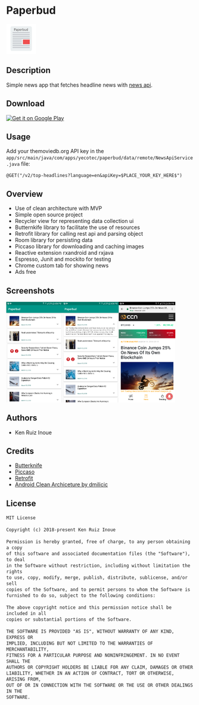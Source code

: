 # Paperbud
<img alt="Logo" src="images/logo.png" width="80" />

Description
---
Simple news app that fetches headline news with <a href="https://newsapi.org/"> news api</a>.

Download
---
<a href="https://play.google.com/store/apps/details?id=com.apps.yecotec.paperbud">
<img alt="Get it on Google Play" src="https://play.google.com/intl/en_us/badges/images/apps/en-play-badge.png" height="50px"/></a>

Usage
---
Add your themoviedb.org API key in the `app/src/main/java/com/apps/yecotec/paperbud/data/remote/NewsApiService.java` file:

    @GET("/v2/top-headlines?language=en&apiKey=$PLACE_YOUR_KEY_HERE$")

Overview
---
- Use of clean architecture with MVP
- Simple open source project
- Recycler view for representing data collection ui
- Butternkife library to facilitate the use of resources
- Retrofit library for calling rest api and parsing object
- Room library for persisting data
- Piccaso library for downloading and caching images
- Reactive extension rxandroid and rxjava
- Espresso, Junit and mockito for testing
- Chrome custom tab for showing news
- Ads free

Screenshots
---
<div style="display:flex;">
<img alt="App image" src="images/screenshot1.png" width="30%">
<img alt="App image" src="images/screenshot3.png" width="30%">
<img alt="App image" src="images/screenshot2.png" width="30%">
</div>

Authors
---
- Ken Ruiz Inoue

Credits
---
- <a href='http://jakewharton.github.io/butterknife/'>Butterknife</a>
- <a href='http://square.github.io/picasso/'>Piccaso</a>
- <a href='http://square.github.io/retrofit/'>Retrofit</a>
- <a href='https://github.com/dmilicic/Android-Clean-Boilerplate'>Android Clean Archiceture by dmilicic</a>


License
-------
    MIT License

    Copyright (c) 2018-present Ken Ruiz Inoue

    Permission is hereby granted, free of charge, to any person obtaining a copy
    of this software and associated documentation files (the "Software"), to deal
    in the Software without restriction, including without limitation the rights
    to use, copy, modify, merge, publish, distribute, sublicense, and/or sell
    copies of the Software, and to permit persons to whom the Software is
    furnished to do so, subject to the following conditions:

    The above copyright notice and this permission notice shall be included in all
    copies or substantial portions of the Software.

    THE SOFTWARE IS PROVIDED "AS IS", WITHOUT WARRANTY OF ANY KIND, EXPRESS OR
    IMPLIED, INCLUDING BUT NOT LIMITED TO THE WARRANTIES OF MERCHANTABILITY,
    FITNESS FOR A PARTICULAR PURPOSE AND NONINFRINGEMENT. IN NO EVENT SHALL THE
    AUTHORS OR COPYRIGHT HOLDERS BE LIABLE FOR ANY CLAIM, DAMAGES OR OTHER
    LIABILITY, WHETHER IN AN ACTION OF CONTRACT, TORT OR OTHERWISE, ARISING FROM,
    OUT OF OR IN CONNECTION WITH THE SOFTWARE OR THE USE OR OTHER DEALINGS IN THE
    SOFTWARE.
